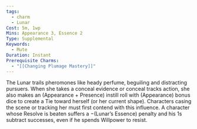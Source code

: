 ```yaml
---
tags:
  - charm
  - Lunar
Cost: 5m, 1wp
Mins: Appearance 3, Essence 2
Type: Supplemental
Keywords:
  - Mute
Duration: Instant
Prerequisite Charms:
  - "[[Changing Plumage Mastery]]"
---
```

The Lunar trails pheromones like heady perfume, beguiling and distracting pursuers. When she takes a conceal evidence or conceal tracks action, she also makes an (Appearance + Presence) instill roll with (Appearance) bonus dice to create a Tie toward herself (or her current shape). Characters casing the scene or tracking her must first contend with this influence. A character whose Resolve is beaten suffers a −(Lunar’s Essence) penalty and his 1s subtract successes, even if he spends Willpower to resist.